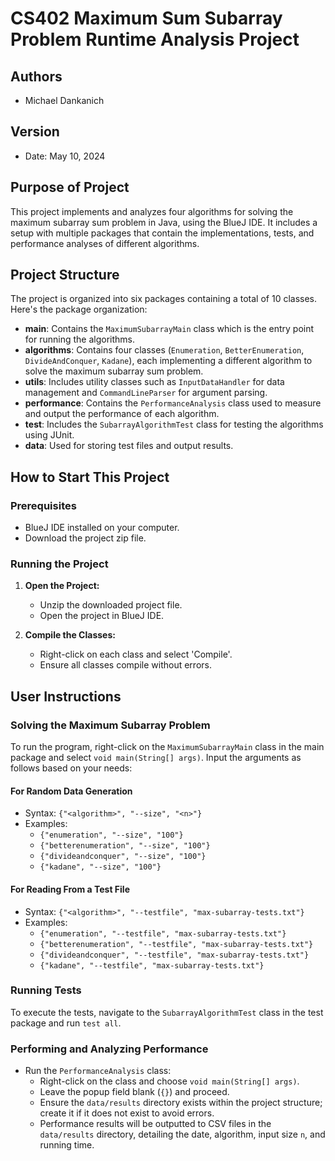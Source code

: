 # CS402 Maximum Sum Subarray Problem Runtime Analysis Project

## Authors
- Michael Dankanich

## Version
- Date: May 10, 2024

## Purpose of Project
This project implements and analyzes four algorithms for solving the maximum subarray sum problem in Java, using the BlueJ IDE. It includes a setup with multiple packages that contain the implementations, tests, and performance analyses of different algorithms.

## Project Structure
The project is organized into six packages containing a total of 10 classes. Here's the package organization:

- **main**: Contains the `MaximumSubarrayMain` class which is the entry point for running the algorithms.
- **algorithms**: Contains four classes (`Enumeration`, `BetterEnumeration`, `DivideAndConquer`, `Kadane`), each implementing a different algorithm to solve the maximum subarray sum problem.
- **utils**: Includes utility classes such as `InputDataHandler` for data management and `CommandLineParser` for argument parsing.
- **performance**: Contains the `PerformanceAnalysis` class used to measure and output the performance of each algorithm.
- **test**: Includes the `SubarrayAlgorithmTest` class for testing the algorithms using JUnit.
- **data**: Used for storing test files and output results.

## How to Start This Project
### Prerequisites
- BlueJ IDE installed on your computer.
- Download the project zip file.

### Running the Project
1. **Open the Project:**
   - Unzip the downloaded project file.
   - Open the project in BlueJ IDE.

2. **Compile the Classes:**
   - Right-click on each class and select 'Compile'.
   - Ensure all classes compile without errors.

## User Instructions
### Solving the Maximum Subarray Problem
To run the program, right-click on the `MaximumSubarrayMain` class in the main package and select `void main(String[] args)`. Input the arguments as follows based on your needs:

#### For Random Data Generation
- Syntax: `{"<algorithm>", "--size", "<n>"}`
- Examples:
  - `{"enumeration", "--size", "100"}`
  - `{"betterenumeration", "--size", "100"}`
  - `{"divideandconquer", "--size", "100"}`
  - `{"kadane", "--size", "100"}`

#### For Reading From a Test File
- Syntax: `{"<algorithm>", "--testfile", "max-subarray-tests.txt"}`
- Examples:
  - `{"enumeration", "--testfile", "max-subarray-tests.txt"}`
  - `{"betterenumeration", "--testfile", "max-subarray-tests.txt"}`
  - `{"divideandconquer", "--testfile", "max-subarray-tests.txt"}`
  - `{"kadane", "--testfile", "max-subarray-tests.txt"}`

### Running Tests
To execute the tests, navigate to the `SubarrayAlgorithmTest` class in the test package and run `test all`.

### Performing and Analyzing Performance
- Run the `PerformanceAnalysis` class:
  - Right-click on the class and choose `void main(String[] args)`.
  - Leave the popup field blank (`{}`) and proceed.
  - Ensure the `data/results` directory exists within the project structure; create it if it does not exist to avoid errors.
  - Performance results will be outputted to CSV files in the `data/results` directory, detailing the date, algorithm, input size `n`, and running time.
